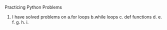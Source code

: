 Practicing Python Problems
1. I have solved problems on
  a.for loops
  b.while loops
  c. def functions
  d.
  e.
  f.
  g.
  h.
  i.
       
